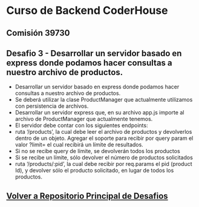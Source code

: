 # Curso de Backend CoderHouse 

## Comisión 39730
## Desafio 3 - Desarrollar un servidor basado en express donde podamos hacer consultas a nuestro archivo de productos.
- Desarrollar un servidor basado en express donde podamos hacer consultas a nuestro archivo de productos.
- Se deberá utilizar la clase ProductManager que actualmente utilizamos con persistencia de archivos. 
- Desarrollar un servidor express que, en su archivo app.js importe al archivo de ProductManager que actualmente tenemos.
- El servidor debe contar con los siguientes endpoints:
- ruta ‘/products’, la cual debe leer el archivo de productos y devolverlos dentro de un objeto. Agregar el soporte para recibir por query param el valor ?limit= el cual recibirá un límite de resultados.
- Si no se recibe query de límite, se devolverán todos los productos
- Si se recibe un límite, sólo devolver el número de productos solicitados
- ruta ‘/products/:pid’, la cual debe recibir por req.params el pid (product Id), y devolver sólo el producto solicitado, en lugar de todos los productos. 

## [Volver a Repositorio Principal de Desafios](https://github.com/mferrizo/Backend-39730-Desafios)





 